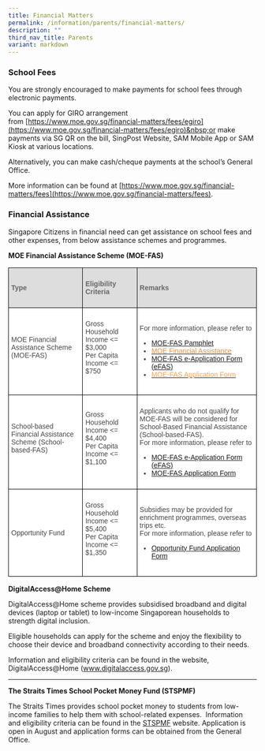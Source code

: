 ```yaml
---
title: Financial Matters
permalink: /information/parents/financial-matters/
description: ""
third_nav_title: Parents
variant: markdown
---
```

### **School Fees**


You are strongly encouraged to make payments for school fees through electronic payments.

You can apply for GIRO arrangement from&nbsp;[https://www.moe.gov.sg/financial-matters/fees/egiro](https://www.moe.gov.sg/financial-matters/fees/egiro)&nbsp;or make payments via SG QR on the bill, SingPost Website, SAM Mobile App or SAM Kiosk at various locations.

Alternatively, you can make cash/cheque payments at the school’s General Office.

More information can be found at&nbsp;[https://www.moe.gov.sg/financial-matters/fees](https://www.moe.gov.sg/financial-matters/fees).

  

### **Financial Assistance**

Singapore Citizens in financial need can get assistance on school fees and other expenses, from below assistance schemes and programmes.  

**MOE Financial Assistance Scheme (MOE-FAS)**

<style type="text/css">
.tg  {border-collapse:collapse;border-spacing:0;}
.tg td{border-color:black;border-style:solid;border-width:1px;font-family:Arial, sans-serif;font-size:14px;
  overflow:hidden;padding:10px 5px;word-break:normal;}
.tg th{border-color:black;border-style:solid;border-width:1px;font-family:Arial, sans-serif;font-size:14px;
  font-weight:normal;overflow:hidden;padding:10px 5px;word-break:normal;}
.tg .tg-fwnj{background-color:#FFF;color:#454545;text-align:left;vertical-align:top}
.tg .tg-f8vp{background-color:#DDD;color:#666;font-weight:bold;text-align:left;vertical-align:middle}
.tg .tg-sdzj{background-color:#FFF;color:#454545;text-align:left;vertical-align:middle}
</style>
<p></p><table class="tg">
<thead>
  <tr>
		<th class="tg-f8vp"><span style="color:#666;background-color:#DDD"><p>Type</p></span></th>
		<th class="tg-f8vp"><span style="color:#666;background-color:#DDD"><p>Eligibility Criteria</p></span></th>
		<th class="tg-f8vp"><span style="color:#666;background-color:#DDD"><p>Remarks</p></span></th>
  </tr>
</thead>
<tbody>
  <tr>
    <td class="tg-sdzj"><p>MOE Financial Assistance Scheme <br>(MOE-FAS)</p><br></td>
    <td class="tg-sdzj"><p>Gross Household Income &lt;= $3,000<br>Per Capita Income &lt;= $750</p><br></td>
    <td class="tg-sdzj"><p>For more information, please refer to</p>
<ul>
<li>
	<a href="/files/2024/Document_4a_MOE_FAS_pamphlet__EL_.pdf">MOE-FAS Pamphlet</a><br></li>
<li><a href="https://www.moe.gov.sg/financial-matters/financial-assistance"><span style="text-decoration:none;color:#EC8D3C">MOE Financial Assistance</span></a> <br></li>

<li><a href="https://go.gov.sg/moe-efasggas">MOE-FAS e-Application Form (eFAS)</a><br></li>
<li><a href="/files/MOE_FAS_Application_Form_2025.pdf"><span style="text-decoration:none;color:#FAA156">MOE-FAS Application Form</span></a></li></ul></td>
  </tr>

	
  <tr>
    <td class="tg-sdzj"><p>School-based Financial Assistance Scheme (School-based-FAS)</p><br></td>
    <td class="tg-sdzj"><p>Gross Household Income &lt;= $4,400<br>Per Capita Income &lt;= $1,100</p><br></td>
    <td class="tg-sdzj"><p>Applicants who do not qualify for MOE-FAS will be considered for School-Based Financial Assistance (School-based-FAS).<br>For more information, please refer to </p>
<ul>	
	<li><a href="https://go.gov.sg/moe-efas">MOE-FAS e-Application Form (eFAS)</a></li>
<li>
<a href="/files/MOE_FAS_Application_Form_2025.pdf">MOE-FAS Application Form</a></li></ul></td>
  </tr>
  <tr>
    <td class="tg-sdzj"><p>Opportunity Fund </p></td>
    <td class="tg-fwnj"><p>Gross Household Income &lt;= $5,400<br>Per Capita Income &lt;= $1,350</p><br></td>
    <td class="tg-sdzj"><p>Subsidies may be provided for enrichment programmes, overseas trips etc.<br>For more information, please refer to</p>
<ul>
	<li><a href="/files/Application_for_OF_Subsidy%2021%20Oct%202022.pdf">Opportunity Fund Application Form</a></li></ul></td>
  </tr>
</tbody>
</table>

**DigitalAccess@Home Scheme**  

DigitalAccess@Home scheme provides subsidised broadband and digital devices (laptop or tablet) to low-income Singaporean households to strength digital inclusion. 

Eligible households can apply for the scheme and enjoy the flexibility to choose their device and broadband connectivity according to their needs.

Information and eligibility criteria can be found in the website, DigitalAccess@Home (www.digitalaccess.gov.sg).
 

* * *

  

**The Straits Times School Pocket Money Fund (STSPMF)**  

The Straits Times provides school pocket money to students from low-income families to help them with school-related expenses.&nbsp; Information and eligibility criteria can be found in the&nbsp;[STSPMF](https://www.spmf.org.sg/primary-secondary-students)&nbsp;website. Application is open in August and application forms can be obtained from the General Office.